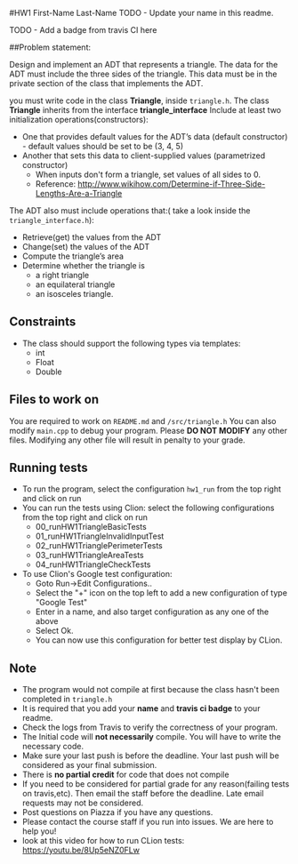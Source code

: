 #HW1 First-Name Last-Name
TODO - Update your name in this readme.

TODO - Add a badge from travis CI here

##Problem statement:

Design and implement an ADT that represents a triangle. The data for the ADT must include the three sides of the triangle. This data must be in the private section of the class that implements the ADT.

you must write code in the class **Triangle**, inside `triangle.h`. The class **Triangle** inherits from the interface **triangle_interface**
Include at least two initialization operations(constructors): 


* One that provides default values for the ADT’s data (default constructor) - default values should be set to be (3, 4, 5)
* Another that sets this data to client-supplied values (parametrized constructor)
    * When inputs don't form a triangle, set values of all sides to 0.
    * Reference: http://www.wikihow.com/Determine-if-Three-Side-Lengths-Are-a-Triangle

The ADT also must include operations that:( take a look inside the `triangle_interface.h`):

* Retrieve(get) the values from the ADT
* Change(set) the values of the ADT 
* Compute the triangle’s area
* Determine whether the triangle is
    * a right triangle
    * an equilateral triangle
    * an isosceles triangle.
    
## Constraints
* The class should support the following types via templates:
    * int
    * Float
    * Double

## Files to work on
You are required to work on `README.md` and `/src/triangle.h`
You can also modify `main.cpp` to debug your program.
Please **DO NOT MODIFY** any other files. Modifying any other file will result in penalty to your grade.

## Running tests
* To run the program, select the configuration `hw1_run` from the top right and click on run
* You can run the tests using Clion: select the following configurations from the top right and click on run
    * 00_runHW1TriangleBasicTests
    * 01_runHW1TriangleInvalidInputTest
    * 02_runHW1TrianglePerimeterTests
    * 03_runHW1TriangleAreaTests
    * 04_runHW1TriangleCheckTests
* To use Clion's Google test configuration:
    * Goto Run->Edit Configurations..
    * Select the "+" icon on the top left to add a new configuration of type "Google Test"
    * Enter in a name, and also target configuration as any one of the above
    * Select Ok.
    * You can now use this configuration for better test display by CLion.

## Note
* The program would not compile at first because the class hasn't been completed in `triangle.h`
* It is required that you add your **name** and **travis ci badge** to your readme.
* Check the logs from Travis to verify the correctness of your program.
* The Initial code will **not necessarily** compile. You will have to write the necessary code.
* Make sure your last push is before the deadline. Your last push will be considered as your final submission.
* There is **no partial credit** for code that does not compile
* If you need to be considered for partial grade for any reason(failing tests on travis,etc). Then email the staff before the deadline. Late email requests may not be considered.
* Post questions on Piazza if you have any questions.
* Please contact the course staff if you run into issues. We are here to help you!
* look at this video for how to run CLion tests: https://youtu.be/8Up5eNZ0FLw
